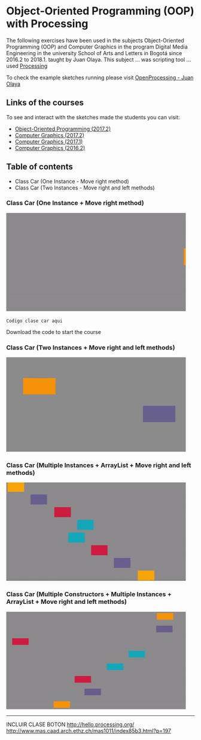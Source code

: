 # Object-Oriented Programming (OOP) with Processing

The following exercises have been used in the subjects Object-Oriented Programming (OOP) and Computer Graphics in the program Digital Media Engineering in the university School of Arts and Letters in Bogotá since 2016.2 to 2018.1. taught by Juan Olaya. This subject ... was scripting tool ... used [Processing](https://processing.org/)

To check the example sketches running please visit [OpenProcessing - Juan Olaya](https://www.openprocessing.org/user/65585/)

## Links of the courses
To see and interact with the sketches made the students you can visit:
- [Object-Oriented Programming (2017.2)](https://www.openprocessing.org/class/56631/)
- [Computer Graphics (2017.2)](https://www.openprocessing.org/class/56656/)
- [Computer Graphics (2017.1)](https://www.openprocessing.org/class/56330/)
- [Computer Graphics (2016.2)](https://www.openprocessing.org/class/55669)


## Table of contents
- Class Car (One Instance - Move right method)
- Class Car (Two Instances - Move right and left methods)


### Class Car (One Instance + Move right method)
![](Sketches/Gif/Exercise1.gif)

```
Codigo clase car aqui
```
Download the code to start the course

### Class Car (Two Instances + Move right and left methods)
![](Sketches/Gif/Exercise2.gif)

### Class Car (Multiple Instances + ArrayList + Move right and left methods)
![](Sketches/Gif/Exercise3.gif)

### Class Car (Multiple Constructors + Multiple Instances + ArrayList + Move right and left methods)
![](Sketches/Gif/Exercise4.gif)







****************
INCLUIR CLASE BOTON
http://hello.processing.org/
http://www.mas.caad.arch.ethz.ch/mas1011/index85b3.html?p=197
